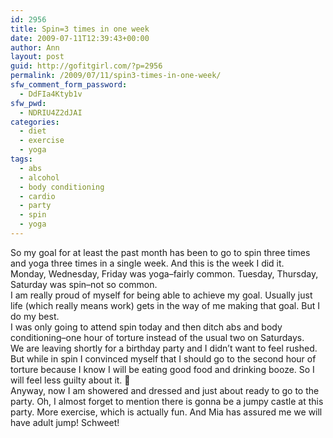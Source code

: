 ```yaml
---
id: 2956
title: Spin=3 times in one week
date: 2009-07-11T12:39:43+00:00
author: Ann
layout: post
guid: http://gofitgirl.com/?p=2956
permalink: /2009/07/11/spin3-times-in-one-week/
sfw_comment_form_password:
  - DdFIa4Ktyb1v
sfw_pwd:
  - NDRIU4Z2dJAI
categories:
  - diet
  - exercise
  - yoga
tags:
  - abs
  - alcohol
  - body conditioning
  - cardio
  - party
  - spin
  - yoga
---
```

So my goal for at least the past month has been to go to spin three times and yoga three times in a single week. And this is the week I did it.  
Monday, Wednesday, Friday was yoga&#8211;fairly common. Tuesday, Thursday, Saturday was spin&#8211;not so common.  
I am really proud of myself for being able to achieve my goal. Usually just life (which really means work) gets in the way of me making that goal. But I do my best.  
I was only going to attend spin today and then ditch abs and body conditioning&#8211;one hour of torture instead of the usual two on Saturdays.  
We are leaving shortly for a birthday party and I didn&#8217;t want to feel rushed. But while in spin I convinced myself that I should go to the second hour of torture because I know I will be eating good food and drinking booze. So I will feel less guilty about it. 🙂  
Anyway, now I am showered and dressed and just about ready to go to the party. Oh, I almost forget to mention there is gonna be a jumpy castle at this party. More exercise, which is actually fun. And Mia has assured me we will have adult jump! Schweet!